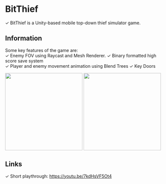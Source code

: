 # BitThief
✓ BitThief is a Unity-based mobile top-down thief simulator game.

## Information
Some key features of the game are:  
✓ Enemy FOV using Raycast and Mesh Renderer.
✓ Binary formatted high score save system    
✓ Player and enemy movement animation using Blend Trees
✓ Key Doors

<img src="https://media.giphy.com/media/gcV3boN3NEcZLRno8E/giphy.gif" width="250"/>

<img src="https://media.giphy.com/media/7Qht65iEc29xgWkxvb/giphy.gif" width="250"/>

## Links
✓ Short playthrough: https://youtu.be/7kdHsVF5Ot4
